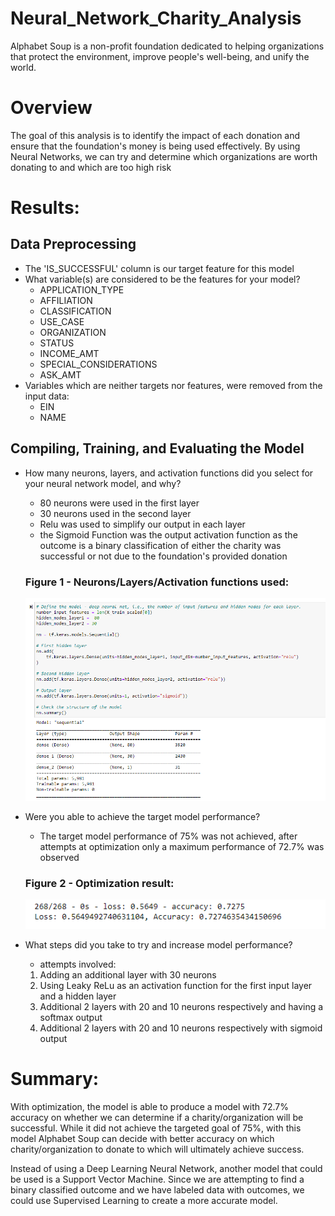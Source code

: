 # Neural_Network_Charity_Analysis
Alphabet Soup is a non-profit foundation dedicated to helping organizations that protect the environment, improve people's well-being, and unify the world.
# Overview 
The goal of this analysis is to identify the impact of each donation and ensure that the foundation's money is being used effectively. By using Neural Networks, we can try and determine which organizations are worth donating to and which are too high risk

# Results: 

## Data Preprocessing
- The 'IS_SUCCESSFUL' column is our target feature for this model 
- What variable(s) are considered to be the features for your model?
    - APPLICATION_TYPE
    - AFFILIATION
    - CLASSIFICATION
    - USE_CASE
    - ORGANIZATION
    - STATUS
    - INCOME_AMT
    - SPECIAL_CONSIDERATIONS
    - ASK_AMT
- Variables which are neither targets nor features, were removed from the input data:
    - EIN
    - NAME
## Compiling, Training, and Evaluating the Model
- How many neurons, layers, and activation functions did you select for your neural network model, and why?
    - 80 neurons were used in the first layer
    - 30 neurons used in the second layer
    - Relu was used to simplify our output in each layer
    - the Sigmoid Function was the output activation function as the outcome is a binary classification of either the charity was successful or not due to the foundation's provided donation
    ### Figure 1 - Neurons/Layers/Activation functions used:
    <img src="Resources/images/model_layers.png"></img>
    
- Were you able to achieve the target model performance?
    - The target model performance of 75% was not achieved, after attempts at optimization only a maximum performance of 72.7% was observed
    ### Figure 2 - Optimization result:
    <img src="Resources/images/optimization_result.png"></img>

- What steps did you take to try and increase model performance?
    - attempts involved:
    1. Adding an additional layer with 30 neurons
    2. Using Leaky ReLu as an activation function for the first input layer and a hidden layer
    3. Additional 2 layers with 20 and 10 neurons respectively and having a softmax output
    4. Additional 2 layers with 20 and 10 neurons respectively with sigmoid output
# Summary: 
With optimization, the model is able to produce a model with 72.7% accuracy on whether we can determine if a charity/organization will be successful. While it did not achieve the targeted goal of 75%, with this model Alphabet Soup can decide with better accuracy on which charity/organization to donate to which will ultimately achieve success.

Instead of using a Deep Learning Neural Network, another model that could be used is a Support Vector Machine. Since we are attempting to find a binary classified outcome and we have labeled data with outcomes, we could use Supervised Learning to create a more accurate model.